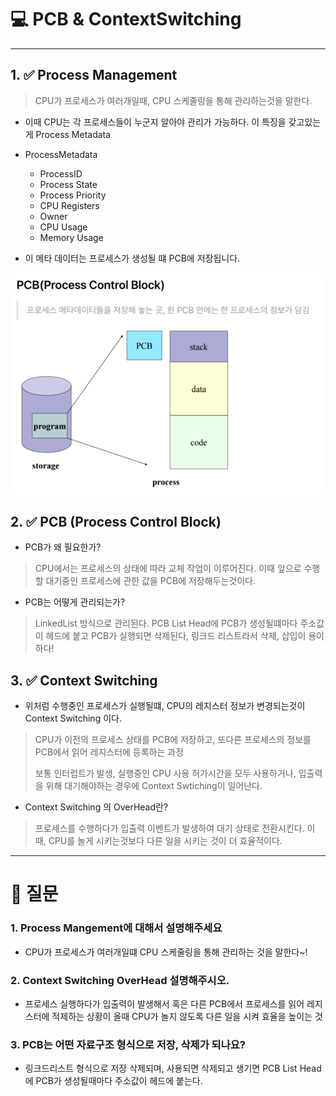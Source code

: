 # 💻 PCB & ContextSwitching

---

## 1. ✅ Process Management

> CPU가 프로세스가 여러개일때, CPU 스케줄링을 통해 관리하는것을 말한다.

- 이때 CPU는 각 프로세스들이 누군지 알아야 관리가 가능하다. 이 특징을 갖고있는게 Process Metadata

- ProcessMetadata
    - ProcessID
    - Process State
    - Process Priority
    - CPU Registers
    - Owner
    - CPU Usage
    - Memory Usage

- 이 메타 데이터는 프로세스가 생성될 떄 PCB에 저장됩니다.

![img_2.png](img/img_2.png)

## 2. ✅ PCB (Process Control Block)

- PCB가 왜 필요한가?
> CPU에서는 프로세스의 상태에 따라 교체 작업이 이루어진다. 이때 앞으로 수행할 대기중인 프로세스에 관한 값을 PCB에 저장해두는것이다.

- PCB는 어떻게 관리되는가?
> LinkedList 방식으로 관리된다. PCB List Head에 PCB가 생성될떄마다 주소값이 헤드에 붙고 PCB가 실행되면 삭제된다, 링크드 리스트라서 삭제, 삽입이 용이하다!

## 3. ✅ Context Switching

- 위처럼 수행중인 프로세스가 실행될떄, CPU의 레지스터 정보가 변경되는것이 Context Switching 이다.

> CPU가 이전의 프로세스 상태를 PCB에 저장하고, 또다른 프로세스의 정보를 PCB에서 읽어 레지스터에 등록하는 과정
>
> 보통 인터럽트가 발생, 실행중인 CPU 사용 허가시간을 모두 사용하거나, 입출력을 위해 대기해야하는 경우에 Context Swtiching이 일어난다.


- Context Switching 의 OverHead란?
> 프로세스를 수행하다가 입출력 이벤트가 발생하여 대기 상태로 전환시킨다. 이때, CPU를 놀게 시키는것보다 다른 일을 시키는 것이 더 효율적이다.

---

# 🤔 질문

### 1. Process Mangement에 대해서 설명해주세요
- CPU가 프로세스가 여러개일떄 CPU 스케줄링을 통해 관리하는 것을 말한다~!

### 2. Context Switching OverHead 설명해주시오.
- 프로세스 실행하다가 입출력이 발생해서 혹은 다른 PCB에서 프로세스를 읽어 레지스터에 적제하는 상황이 올때 CPU가 놀지 않도록 다른 일을 시켜 효율을 높이는 것

### 3. PCB는 어떤 자료구조 형식으로 저장, 삭제가 되나요?
- 링크드리스트 형식으로 저장 삭제되며, 사용되면 삭제되고 생기면 PCB List Head에 PCB가 생성될때마다 주소값이 헤드에 붙는다.


